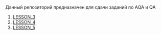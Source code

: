 Данный репозиторий предназначен для сдачи заданий по AQA и QA

1. [LESSON_3](https://github.com/STALKSA/ASTON_QAEngineer_Cource/tree/LESSON_3)
2. [LESSON_4](https://github.com/STALKSA/ASTON_QAEngineer_Cource/blob/LESSON_4/README.md)
3. [LESSON_5](https://github.com/STALKSA/ASTON_QAEngineer_Cource/tree/LESSON_5)
